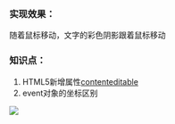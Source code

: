 ### 实现效果：
随着鼠标移动，文字的彩色阴影跟着鼠标移动

### 知识点：
1.  HTML5新增属性[contenteditable](http://www.jianshu.com/p/622d9c6e3fdf)
2.  event对象的坐标区别

![](https://www.2cto.com/uploadfile/Collfiles/20140914/2014091409260873.png)
